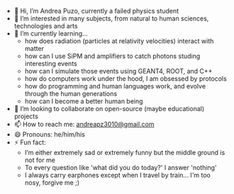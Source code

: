 - 👋 Hi, I’m Andrea Puzo, currently a failed physics student
- 👀 I’m interested in many subjects, from natural to human sciences, technologies and arts
- 🌱 I’m currently learning...
  - how does radiation (particles at relativity velocities) interact with matter
  - how can I use SiPM and amplifiers to catch photons studing interesting events
  - how can I simulate those events using GEANT4, ROOT, and C++
  - how do computers work under the hood, I am obsessed by protocols
  - how do programming and human languages work, and evolve through the human generations
  - how can I become a better human being
- 💞️ I’m looking to collaborate on open-source (maybe educational) projects
- 📫 How to reach me: andreapz3010@gmail.com
- 😄 Pronouns: he/him/his
- ⚡ Fun fact:
  - I’m either extremely sad or extremely funny but the middle ground is not for me
  - To every question like 'what did you do today?' I answer 'nothing'
  - I always carry earphones except when I travel by train... I'm too nosy, forgive me ;)

<!---
andreapuzo/andreapuzo is a ✨ special ✨ repository because its `README.md` (this file) appears on your GitHub profile.
You can click the Preview link to take a look at your changes.
--->
